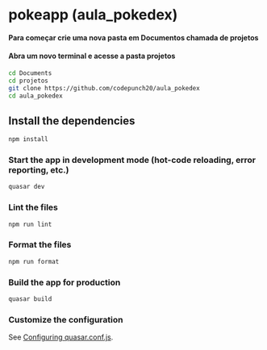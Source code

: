 # pokeapp (aula_pokedex)

#### Para começar crie uma nova pasta em Documentos chamada de projetos
#### Abra um novo terminal e acesse a pasta projetos

```bash
cd Documents
cd projetos
git clone https://github.com/codepunch20/aula_pokedex
cd aula_pokedex
```


## Install the dependencies

```bash
npm install
```

### Start the app in development mode (hot-code reloading, error reporting, etc.)

```bash
quasar dev
```

### Lint the files

```bash
npm run lint
```

### Format the files

```bash
npm run format
```

### Build the app for production

```bash
quasar build
```

### Customize the configuration

See [Configuring quasar.conf.js](https://quasar.dev/quasar-cli/quasar-conf-js).
